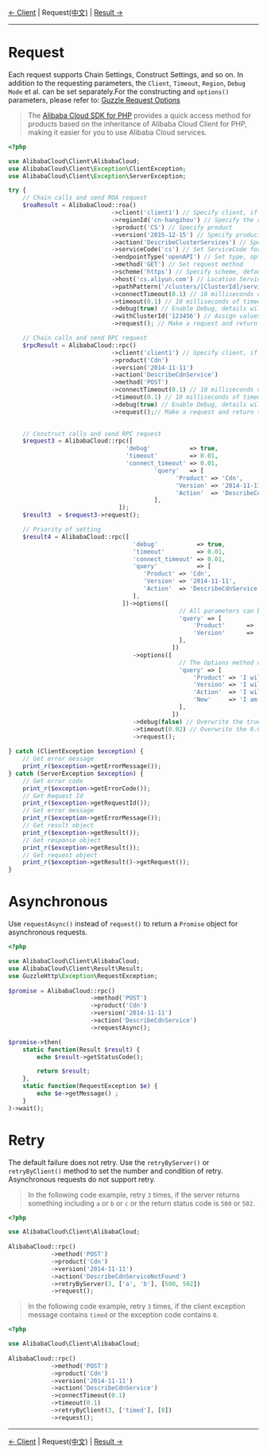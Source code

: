 [← Client](/docs/en-US/2-Client.md) | Request[(中文)](/docs/zh-CN/3-Request.md) | [Result →](/docs/en-US/4-Result.md)
***

# Request

Each request supports Chain Settings, Construct Settings, and so on. In addition to the requesting parameters, the `Client`, `Timeout`, `Region`, `Debug Mode` et al. can be set separately.For the constructing and `options()` parameters, please refer to: [Guzzle Request Options][guzzle-docs]

> The [Alibaba Cloud SDK for PHP][SDK] provides a quick access method for products based on the inheritance of Alibaba Cloud Client for PHP, making it easier for you to use Alibaba Cloud services.

```php
<?php

use AlibabaCloud\Client\AlibabaCloud;
use AlibabaCloud\Client\Exception\ClientException;
use AlibabaCloud\Client\Exception\ServerException;

try {
    // Chain calls and send ROA request
    $roaResult = AlibabaCloud::roa()
                             ->client('client1') // Specify client, if not, the default client is used by default
                             ->regionId('cn-hangzhou') // Specify the requested regionId, if not specified, use the client regionId, then default regionId
                             ->product('CS') // Specify product
                             ->version('2015-12-15') // Specify product version
                             ->action('DescribeClusterServices') // Specify product interface
                             ->serviceCode('cs') // Set ServiceCode for addressing, optional
                             ->endpointType('openAPI') // Set type, optional
                             ->method('GET') // Set request method
                             ->scheme('https') // Specify scheme, default is HTTP
                             ->host('cs.aliyun.com') // Location Service will not be enabled if the host is specified. For example, service with a Certification type-Bearer Token should be specified
                             ->pathPattern('/clusters/[ClusterId]/services') // Specify path rule with ROA-style
                             ->connectTimeout(0.1) // 10 milliseconds of connection timeout. When the units < 1, units will be converted to milliseconds automatically
                             ->timeout(0.1) // 10 milliseconds of timeout. When the units < 1, units will be converted to milliseconds automatically
                             ->debug(true) // Enable Debug, details will be output under CLI
                             ->withClusterId('123456') // Assign values to parameters in the path. Method: with + Parameter
                             ->request(); // Make a request and return to result object. The request is to be placed at the end of the setting

    // Chain calls and send RPC request
    $rpcResult = AlibabaCloud::rpc()
                             ->client('client1') // Specify client, if not, the default client is used by default
                             ->product('Cdn')
                             ->version('2014-11-11')
                             ->action('DescribeCdnService')
                             ->method('POST')
                             ->connectTimeout(0.1) // 10 milliseconds of connection timeout. When the units < 1, units will be converted to milliseconds automatically
                             ->timeout(0.1) // 10 milliseconds of timeout. When the units < 1, units will be converted to milliseconds automatically
                             ->debug(true) // Enable Debug, details will be output under CLI
                             ->request();// Make a request and return to result object. The request is to be placed at the end of the setting
        

    // Construct calls and send RPC request
    $request3 = AlibabaCloud::rpc([
                                 'debug'           => true,
                                 'timeout'         => 0.01,
                                 'connect_timeout' => 0.01,
                                         'query'   => [
                                               'Product' => 'Cdn',
                                               'Version' => '2014-11-11',
                                               'Action'  => 'DescribeCdnService',
                                         ],
                               ]);
    $result3  = $request3->request();

    // Priority of setting
    $result4 = AlibabaCloud::rpc([
                                   'debug'           => true,
                                   'timeout'         => 0.01,
                                   'connect_timeout' => 0.01,
                                   'query'           => [
                                      'Product' => 'Cdn',
                                      'Version' => '2014-11-11',
                                      'Action'  => 'DescribeCdnService',
                                   ],
                                ])->options([
                                                // All parameters can be also set by Options method or reset
                                                'query' => [
                                                    'Product'      => 'I will overwrite this value in constructor',
                                                    'Version'      => 'I am new value',
                                                ],
                                              ])
                                   ->options([
                                                // The Options method can be called multiple times
                                                'query' => [
                                                    'Product' => 'I will overwrite the previous value',
                                                    'Version' => 'I will overwrite the previous value',
                                                    'Action'  => 'I will overwrite the previous value',
                                                    'New'     => 'I am new value',
                                                ],
                                              ])
                                   ->debug(false) // Overwrite the true of the former
                                   ->timeout(0.02) // Overwrite the 0.01 of the former
                                   ->request();
    
} catch (ClientException $exception) {
    // Get error message
    print_r($exception->getErrorMessage());
} catch (ServerException $exception) {
    // Get error code
    print_r($exception->getErrorCode());
    // Get Request Id
    print_r($exception->getRequestId());
    // Get error message
    print_r($exception->getErrorMessage());
    // Get result object
    print_r($exception->getResult());
    // Get response object
    print_r($exception->getResult());
    // Get request object
    print_r($exception->getResult()->getRequest());
}
```


# Asynchronous

Use `requestAsync()` instead of `request()` to return a `Promise` object for asynchronous requests.

```php
<?php

use AlibabaCloud\Client\AlibabaCloud;
use AlibabaCloud\Client\Result\Result;
use GuzzleHttp\Exception\RequestException;
        
$promise = AlibabaCloud::rpc()
                       ->method('POST')
                       ->product('Cdn')
                       ->version('2014-11-11')
                       ->action('DescribeCdnService')
                       ->requestAsync();

$promise->then(
    static function(Result $result) {
        echo $result->getStatusCode();

        return $result;
    },
    static function(RequestException $e) {
        echo $e->getMessage() ;
    }
)->wait();
```


# Retry

The default failure does not retry. Use the `retryByServer()` or `retryByClient()` method to set the number and condition of retry. Asynchronous requests do not support retry.

> In the following code example, retry `3` times, if the server returns something including `a` or `b` or `c` or the return status code is `500` or `502`.

```php
<?php

use AlibabaCloud\Client\AlibabaCloud;
        
AlibabaCloud::rpc()
            ->method('POST')
            ->product('Cdn')
            ->version('2014-11-11')
            ->action('DescribeCdnServiceNotFound')
            ->retryByServer(3, ['a', 'b'], [500, 502])
            ->request();
```

> In the following code example, retry `3` times, if the client exception message contains `timed` or the exception code contains `0`.

```php
<?php

use AlibabaCloud\Client\AlibabaCloud;
        
AlibabaCloud::rpc()
            ->method('POST')
            ->product('Cdn')
            ->version('2014-11-11')
            ->action('DescribeCdnService')
            ->connectTimeout(0.1)
            ->timeout(0.1)
            ->retryByClient(3, ['timed'], [0])
            ->request();
```


***
[← Client](/docs/en-US/2-Client.md) | Request[(中文)](/docs/zh-CN/3-Request.md) | [Result →](/docs/en-US/4-Result.md)

[SDK]: https://github.com/aliyun/openapi-sdk-php/blob/master/README-EN.md
[guzzle-docs]: http://docs.guzzlephp.org/en/stable/request-options.html
